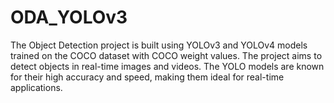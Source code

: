 # ODA_YOLOv3
The Object Detection project is built using YOLOv3 and YOLOv4 models trained on the COCO dataset with COCO weight values. The project aims to detect objects in real-time images and videos. The YOLO models are known for their high accuracy and speed, making them ideal for real-time applications.
